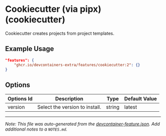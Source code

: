 
# Cookiecutter (via pipx) (cookiecutter)

Cookiecutter creates projects from project templates.

## Example Usage

```json
"features": {
    "ghcr.io/devcontainers-extra/features/cookiecutter:2": {}
}
```

## Options

| Options Id | Description | Type | Default Value |
|-----|-----|-----|-----|
| version | Select the version to install. | string | latest |



---

_Note: This file was auto-generated from the [devcontainer-feature.json](devcontainer-feature.json).  Add additional notes to a `NOTES.md`._
